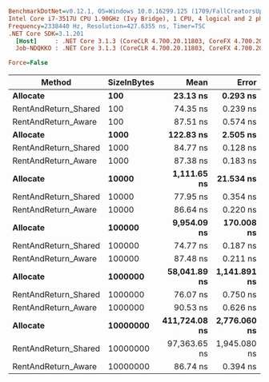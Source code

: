 ``` ini

BenchmarkDotNet=v0.12.1, OS=Windows 10.0.16299.125 (1709/FallCreatorsUpdate/Redstone3)
Intel Core i7-3517U CPU 1.90GHz (Ivy Bridge), 1 CPU, 4 logical and 2 physical cores
Frequency=2338440 Hz, Resolution=427.6355 ns, Timer=TSC
.NET Core SDK=3.1.201
  [Host]     : .NET Core 3.1.3 (CoreCLR 4.700.20.11803, CoreFX 4.700.20.12001), X64 RyuJIT
  Job-NDQKKO : .NET Core 3.1.3 (CoreCLR 4.700.20.11803, CoreFX 4.700.20.12001), X64 RyuJIT

Force=False  

```
|               Method | SizeInBytes |          Mean |        Error |       StdDev |        Median | Rank |    Gen 0 |    Gen 1 |    Gen 2 |  Allocated |
|--------------------- |------------ |--------------:|-------------:|-------------:|--------------:|-----:|---------:|---------:|---------:|-----------:|
|             **Allocate** |         **100** |      **23.13 ns** |     **0.293 ns** |     **0.260 ns** |      **23.12 ns** |    **1** |   **0.0612** |        **-** |        **-** |      **128 B** |
| RentAndReturn_Shared |         100 |      74.35 ns |     0.239 ns |     0.224 ns |      74.39 ns |    2 |        - |        - |        - |          - |
|  RentAndReturn_Aware |         100 |      87.51 ns |     0.574 ns |     0.479 ns |      87.41 ns |    6 |        - |        - |        - |          - |
|             **Allocate** |        **1000** |     **122.83 ns** |     **2.505 ns** |     **4.185 ns** |     **120.93 ns** |    **8** |   **0.4895** |        **-** |        **-** |     **1024 B** |
| RentAndReturn_Shared |        1000 |      84.77 ns |     0.128 ns |     0.107 ns |      84.76 ns |    5 |        - |        - |        - |          - |
|  RentAndReturn_Aware |        1000 |      87.38 ns |     0.183 ns |     0.171 ns |      87.34 ns |    6 |        - |        - |        - |          - |
|             **Allocate** |       **10000** |   **1,111.65 ns** |    **21.534 ns** |    **29.476 ns** |   **1,105.35 ns** |    **9** |   **4.7836** |        **-** |        **-** |    **10024 B** |
| RentAndReturn_Shared |       10000 |      77.95 ns |     0.354 ns |     0.331 ns |      77.92 ns |    4 |        - |        - |        - |          - |
|  RentAndReturn_Aware |       10000 |      86.64 ns |     0.220 ns |     0.195 ns |      86.63 ns |    6 |        - |        - |        - |          - |
|             **Allocate** |      **100000** |   **9,954.09 ns** |   **170.008 ns** |   **141.964 ns** |   **9,987.24 ns** |   **10** |  **31.2347** |  **31.2347** |  **31.2347** |   **100024 B** |
| RentAndReturn_Shared |      100000 |      74.77 ns |     0.187 ns |     0.156 ns |      74.69 ns |    2 |        - |        - |        - |          - |
|  RentAndReturn_Aware |      100000 |      87.48 ns |     0.211 ns |     0.187 ns |      87.47 ns |    6 |        - |        - |        - |          - |
|             **Allocate** |     **1000000** |  **58,041.89 ns** | **1,141.891 ns** | **2,306.675 ns** |  **59,095.29 ns** |   **11** | **249.9390** | **249.9390** | **249.9390** |  **1000024 B** |
| RentAndReturn_Shared |     1000000 |      76.07 ns |     0.750 ns |     0.665 ns |      76.24 ns |    3 |        - |        - |        - |          - |
|  RentAndReturn_Aware |     1000000 |      90.53 ns |     0.626 ns |     0.585 ns |      90.48 ns |    7 |        - |        - |        - |          - |
|             **Allocate** |    **10000000** | **411,724.08 ns** | **2,776.060 ns** | **2,318.136 ns** | **412,024.32 ns** |   **13** | **134.7656** | **134.7656** | **134.7656** | **10000021 B** |
| RentAndReturn_Shared |    10000000 |  97,363.65 ns | 1,945.080 ns | 3,700.716 ns |  97,904.78 ns |   12 | 109.2529 | 109.2529 | 109.2529 | 10000017 B |
|  RentAndReturn_Aware |    10000000 |      86.74 ns |     0.394 ns |     0.369 ns |      86.76 ns |    6 |        - |        - |        - |          - |
